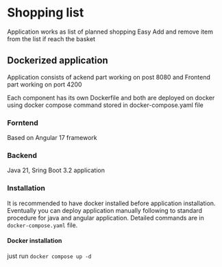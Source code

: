 # Shopping list
Application works as list of planned shopping
Easy Add and remove item from the list if reach the basket

## Dockerized application
Application consists of ackend part working on post 8080 and Frontend part working on port 4200

Each component has its own Dockerfile and both are deployed on docker using docker compose command stored in docker-compose.yaml file

### Forntend
Based on Angular 17 framework

### Backend
Java 21, Sring Boot 3.2 application

### Installation
It is recommended to have docker installed before  application installation. Eventually you can deploy application manually following to standard procedure for java and angular application. Detailed commands are in `docker-compose.yaml` file.

#### Docker installation
just run `docker compose up -d`
